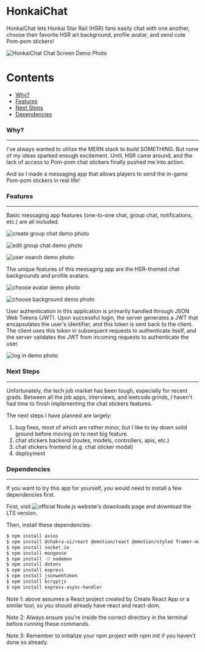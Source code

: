 # HonkaiChat

HonkaiChat lets Honkai Star Rail (HSR) fans easily chat with one another, choose their favorite HSR art background, profile avatar, and send cute Pom-pom stickers!

![HonkaiChat Chat Screen Demo Photo](img/notification)

Contents
========

 * [Why?](#why)
 * [Features](#features)
 * [Next Steps](#nextsteps)
 * [Dependencies](#dependencies)

### Why?
---

I've always wanted to utilize the  MERN stack to build SOMETHING. But none of my ideas sparked enough excitement. Until, HSR came around, and the lack of access to Pom-pom chat stickers finally pushed me into action. 

And so I made a messaging app that allows players to send the in-game Pom-pom stickers in real life!

### Features
---

Basic messaging app features (one-to-one chat, group chat, notifications, etc.) are all included.

![create group chat demo photo](img/create-group)

![edit group chat demo photo](img/edit-group)

![user search demo photo](img/search-user)


The unique features of this messaging app are the HSR-themed chat backgrounds and profile avatars.

![choose avatar demo photo](img/choose-avatar)

![choose background demo photo](img/choose-background)


User authentication in this application is primarily handled through JSON Web Tokens (JWT). Upon successful login, the server generates a JWT that encapsulates the user's identifier, and this token is sent back to the client. The client uses this token in subsequent requests to authenticate itself, and the server validates the JWT from incoming requests to authenticate the user.

![log in demo photo](img/login)


### Next Steps
---

Unfortunately, the tech job market has been tough, especially for recent grads. Between all the job apps, interviews, and leetcode grinds, I haven't had time to finish implementing the chat stickers features. 

The next steps I have planned are largely: 

1. bug fixes, most of which are rather minor, but I like to lay down solid ground before moving on to next big feature.
2. chat stickers backend (routes, models, controllers, apis, etc.)
3. chat stickers frontend (e.g. chat sticker modal)
4. deployment

### Dependencies
---

If you want to try this app for yourself, you would need to install a few dependencies first. 

First, visit ![official Node.js website's downloads page](https://nodejs.org/en/download) and download the LTS version.

Then, install these dependencies: 
```bash
$ npm install axios
$ npm install @chakra-ui/react @emotion/react @emotion/styled framer-motion
$ npm install socket.io
$ npm install mongoose
$ npm install -D nodemon
$ npm install dotenv
$ npm install express
$ npm install jsonwebtoken
$ npm install bcryptjs
$ npm install express-async-handler
```

Note 1: above assumes a React project created by Create React App or a similar tool, so you should already have react and react-dom. 

Note 2: Always ensure you're inside the correct directory in the terminal before running these commands.

Note 3: Remember to initialize your npm project with npm init if you haven't done so already.

 
